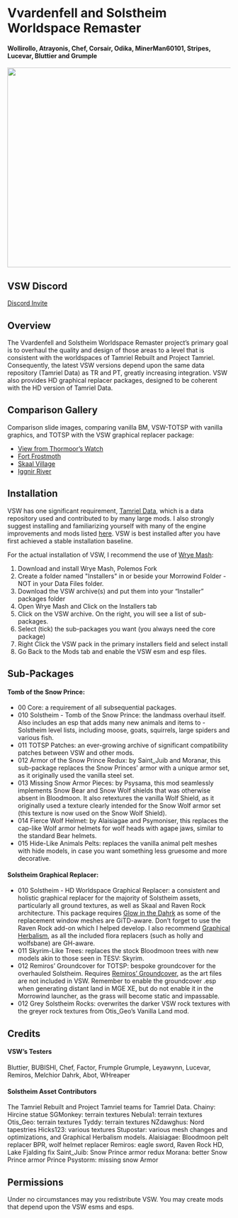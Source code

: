# Vvardenfell and Solstheim Worldspace Remaster

#### Wollirollo, Atrayonis, Chef, Corsair, Odika, MinerMan60101, Stripes,  Lucevar, Bluttier and Grumple


<img src="https://i.imgur.com/pr9Tk8Q.jpgf" width="720" height="450">

## VSW Discord
[Discord Invite](https://discord.gg/xZP5JjU)


## Overview
The Vvardenfell and Solstheim Worldspace Remaster project’s primary goal is to overhaul the quality and design of those areas to a level that is consistent with the worldspaces of Tamriel Rebuilt and Project Tamriel. Consequently, the latest VSW versions depend upon the same data repository (Tamriel Data) as TR and PT, greatly increasing integration. VSW also provides HD graphical replacer packages, designed to be coherent with the HD version of Tamriel Data.


## Comparison Gallery
Comparison slide images, comparing vanilla BM, VSW-TOTSP with vanilla graphics, and TOTSP with the VSW graphical replacer package:
- [View from Thormoor’s Watch](https://imgsli.com/MTE5MDc/0/2)
- [Fort Frostmoth](https://imgsli.com/MTE5MDg/0/2)
- [Skaal Village](https://imgsli.com/MTE5MDk/0/2)
- [Iggnir River](https://imgsli.com/MTE5MTU/0/2)


## Installation
VSW has one significant requirement, [Tamriel Data](https://www.nexusmods.com/morrowind/mods/44537), which is a data repository used and contributed to by many large mods. I also strongly suggest installing and familiarizing yourself with many of the engine improvements and mods listed [here](https://www.tamriel-rebuilt.org/recommended-mods). VSW is best installed after you have first achieved a stable installation baseline. 

For the actual installation of VSW, I recommend the use of [Wrye Mash](https://www.nexusmods.com/morrowind/mods/45439):
1. Download and install Wrye Mash, Polemos Fork
2. Create a folder named "Installers" in or beside your Morrowind Folder - NOT in your Data Files folder.
3. Download the VSW archive(s) and put them into your “Installer” packages folder
4. Open Wrye Mash and Click on the Installers tab
5. Click on the VSW archive. On the right, you will see a list of sub-packages. 
6. Select (tick) the sub-packages you want (you always need the core package)
7. Right Click the VSW pack in the primary installers field and select install
8. Go Back to the Mods tab and enable the VSW esm and esp files.


## Sub-Packages

#### Tomb of the Snow Prince:
- 00 Core: a requirement of all subsequential packages.
- 010 Solstheim - Tomb of the Snow Prince: the landmass overhaul itself. Also includes an esp that adds many new animals and items to - Solstheim level lists, including moose, goats, squirrels, large spiders and various fish.
- 011 TOTSP Patches: an ever-growing archive of significant compatibility patches between VSW and other mods.
- 012 Armor of the Snow Prince Redux: by Saint_Juib and Moranar, this sub-package replaces the Snow Princes’ armor with a unique armor set, as it originally used the vanilla steel set.
- 013 Missing Snow Armor Pieces: by Psysama, this mod seamlessly implements Snow Bear and Snow Wolf shields that was otherwise absent in Bloodmoon. It also retextures the vanilla Wolf Shield, as it originally used a texture clearly intended for the Snow Wolf armor set (this texture is now used on the Snow Wolf Shield).
- 014 Fierce Wolf Helmet: by Alaisiagae and Psymoniser, this replaces the cap-like Wolf armor helmets for wolf heads with agape jaws, similar to the standard Bear helmets.
- 015 Hide-Like Animals Pelts: replaces the vanilla animal pelt meshes with hide models, in case you want something less gruesome and more decorative. 

#### Solstheim Graphical Replacer:
- 010 Solstheim - HD Worldspace Graphical Replacer: a consistent and holistic graphical replacer for the majority of Solstheim assets, particularly all ground textures, as well as Skaal and Raven Rock architecture. This package requires [Glow in the Dahrk](https://www.nexusmods.com/morrowind/mods/45886) as some of the replacement window meshes are GiTD-aware. Don’t forget to use the Raven Rock add-on which I helped develop. I also recommend [Graphical Herbalism](https://www.nexusmods.com/morrowind/mods/46599), as all the included flora replacers (such as holly and wolfsbane) are GH-aware.
- 011 Skyrim-Like Trees: replaces the stock Bloodmoon trees with new models akin to those seen in TESV: Skyrim.
- 012 Remiros’ Groundcover for TOTSP: bespoke groundcover for the overhauled Solstheim. Requires [Remiros’ Groundcover](https://www.nexusmods.com/morrowind/mods/46733), as the art files are not included in VSW. Remember to enable the groundcover .esp when generating distant land in MGE XE, but do not enable it in the Morrowind launcher, as the grass will become static and impassable.
- 012 Grey Solstheim Rocks: overwrites the darker VSW rock textures with the greyer rock textures from Otis_Geo’s Vanilla Land mod.


## Credits

#### VSW’s Testers
Bluttier, BUBISHI, Chef, Factor, Frumple Grumple, Leyawynn, Lucevar, Remiros, Melchior Dahrk, Abot, WHreaper

#### Solstheim Asset Contributors
The Tamriel Rebuilt and Project Tamriel teams for Tamriel Data.
Chainy: Hircine statue
SGMonkey: terrain textures
Nebula1: terrain textures
Otis_Geo: terrain textures
Tyddy: terrain textures
NZdawghus: Nord tapestries
Hicks123: various textures
Stupostar: various mesh changes and optimizations, and Graphical Herbalism models.
Alaisiagae: Bloodmoon pelt replacer BPR, wolf helmet replacer
Remiros: eagle sword, Raven Rock HD, Lake Fjalding fix
Saint_Juib: Snow Prince armor redux
Morana: better Snow Prince armor
Prince Psystorm: missing snow Armor


## Permissions
Under no circumstances may you redistribute VSW. You may create mods that depend upon the VSW esms and esps. 
